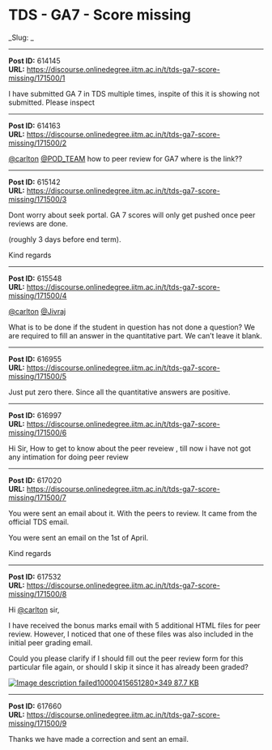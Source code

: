 # TDS - GA7 - Score missing
_Slug: _

---
**Post ID:** 614145  
**URL:** https://discourse.onlinedegree.iitm.ac.in/t/tds-ga7-score-missing/171500/1  

I have submitted GA 7 in TDS multiple times, inspite of this it is showing not submitted. Please inspect

---
**Post ID:** 614163  
**URL:** https://discourse.onlinedegree.iitm.ac.in/t/tds-ga7-score-missing/171500/2  

[@carlton](/u/carlton) [@POD_TEAM](/u/pod_team) how to peer review for GA7 where is the link??

---
**Post ID:** 615142  
**URL:** https://discourse.onlinedegree.iitm.ac.in/t/tds-ga7-score-missing/171500/3  

Dont worry about seek portal. GA 7 scores will only get pushed once peer reviews are done.


(roughly 3 days before end term).


Kind regards

---
**Post ID:** 615548  
**URL:** https://discourse.onlinedegree.iitm.ac.in/t/tds-ga7-score-missing/171500/4  

[@carlton](/u/carlton) [@Jivraj](/u/jivraj)


What is to be done if the student in question has not done a question? We are required to fill an answer in the quantitative part. We can’t leave it blank.

---
**Post ID:** 616955  
**URL:** https://discourse.onlinedegree.iitm.ac.in/t/tds-ga7-score-missing/171500/5  

Just put zero there. Since all the quantitative answers are positive.

---
**Post ID:** 616997  
**URL:** https://discourse.onlinedegree.iitm.ac.in/t/tds-ga7-score-missing/171500/6  

Hi Sir, How to get to know about the peer reveiew , till now i have not got any intimation for doing peer review

---
**Post ID:** 617020  
**URL:** https://discourse.onlinedegree.iitm.ac.in/t/tds-ga7-score-missing/171500/7  

You were sent an email about it. With the peers to review. It came from the official TDS email.


You were sent an email on the 1st of April.


Kind regards

---
**Post ID:** 617532  
**URL:** https://discourse.onlinedegree.iitm.ac.in/t/tds-ga7-score-missing/171500/8  

Hi [@carlton](/u/carlton) sir,


I have received the bonus marks email with 5 additional HTML files for peer review. However, I noticed that one of these files was also included in the initial peer grading email.


Could you please clarify if I should fill out the peer review form for this particular file again, or should I skip it since it has already been graded?


[![Image description failed](https://europe1.discourse-cdn.com/flex013/uploads/iitm/optimized/3X/5/c/5c4178ae6580442d7ab92893ab19c065e7e9b672_2_690x188.jpeg)10000415651280×349 87.7 KB](https://europe1.discourse-cdn.com/flex013/uploads/iitm/original/3X/5/c/5c4178ae6580442d7ab92893ab19c065e7e9b672.jpeg)

---
**Post ID:** 617660  
**URL:** https://discourse.onlinedegree.iitm.ac.in/t/tds-ga7-score-missing/171500/9  

Thanks we have made a correction and sent an email.

